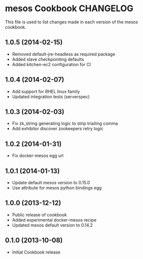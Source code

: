 mesos Cookbook CHANGELOG
==========================
This file is used to list changes made in each version of the mesos cookbook.

1.0.5 (2014-02-15)
------------------

- Removed default-jre-headless as required package
- Added slave checkpointing defaults
- Added kitchen-ec2 configuration for CI

1.0.4 (2014-02-07)
------------------

- Add support for RHEL linux family
- Updated integration tests (serverspec)

1.0.3 (2014-02-03)
------------------

- Fix zk_string generating logic to strip triailing comma
- Add exhibitor discover zookeepers retry logic

1.0.2 (2014-01-31)
------------------

- Fix docker-mesos egg url

1.0.1 (2014-01-13)
------------------

- Update default mesos version to 0.15.0
- Use attribute for mesos python bindings egg

1.0.0 (2013-12-12)
-------------------

- Public release of cookbook
- Added experimental docker-mesos recipe
- Updated mesos default version to 0.14.2

0.1.0 (2013-10-08)
-------------------

- Initial Cookbook release

